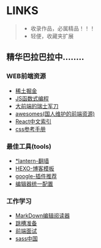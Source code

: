 # LINKS
>- 收录作品，必属精品！！！
>- 轻便，收藏夹扩展

## 精华巴拉巴拉中........

### WEB前端资源
* [稀土掘金](http://gold.xitu.io/#/)
* [JS函数式编程](http://jrsinclair.com/articles/2016/gentle-introduction-to-functional-javascript-intro/)
* [大前端的瑞士军刀](http://www.fefork.com/fetool/)
* [awesomes(国人维护的前端资源)](https://www.awesomes.cn/)
* [React中文索引](http://nav.react-china.org/)
* [css参考手册](http://css.doyoe.com/)

### 最佳工具(tools)
* [*lantern-翻墙](https://github.com/getlantern/lantern)
* [HEXO-博客模板](https://hexo.io/zh-cn/)
* [google-插件推荐](http://stormzhang.com/devtools/2016/01/15/google-chrome-extension/)
* [编辑器统一配置](editeorconfig.org)

### 工作学习
* [MarkDown编辑阅读器](https://www.zybuluo.com/mdeditor)
* [跳槽准备](http://www.cnblogs.com/jikey/p/5201185.html)
* [前端面试](https://mdluo.github.io/blog/about-front-end-interview/)
* [sass中国](http://www.sass.hk/)
